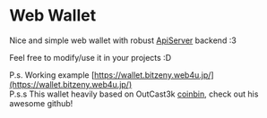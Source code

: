 #  Web Wallet
Nice and simple web wallet with robust [ApiServer](https://github.com/BitzenyCoreDevelopers/api-server) backend :3

Feel free to modify/use it in your projects :D

P.s. Working example [https://wallet.bitzeny.web4u.jp/](https://wallet.bitzeny.web4u.jp/)  
P.s.s This wallet heavily based on OutCast3k [coinbin](http://github.com/OutCast3k/coinbin), check out his awesome github!
